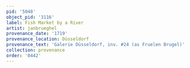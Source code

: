 ```yaml
---
pid: '5048'
object_pid: '3116'
label: Fish Market by a River
artist: janbrueghel
provenance_date: '1719'
provenance_location: Düsseldorf
provenance_text: 'Galerie Düsseldorf, inv. #24 (as Fruelen Brugel)'
collection: provenance
order: '0442'
---
```

